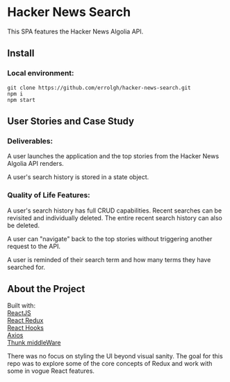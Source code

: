 # Hacker News Search
This SPA features the Hacker News Algolia API.

## Install
### Local environment:
```
git clone https://github.com/errolgh/hacker-news-search.git
npm i
npm start
```

## User Stories and Case Study
### Deliverables:
A user launches the application and the top stories from the Hacker News Algolia API renders.

A user's search history is stored in a state object.

### Quality of Life Features:
A user's search history has full CRUD capabilities. Recent searches can be revisited and individually deleted. The entire recent search history can also be deleted.

A user can "navigate" back to the top stories without triggering another request to the API.

A user is reminded of their search term and how many terms they have searched for.

## About the Project

Built with:\
[ReactJS](https://reactjs.org/)\
[React Redux](https://redux.js.org/)\
[React Hooks](https://reactjs.org/docs/hooks-intro.html/)\
[Axios](https://www.npmjs.com/package/axios/)\
[Thunk middleWare](https://github.com/reduxjs/redux-thunk/)

There was no focus on styling the UI beyond visual sanity. The goal for this repo was to explore some of the core concepts of Redux and work with some in vogue React features.
